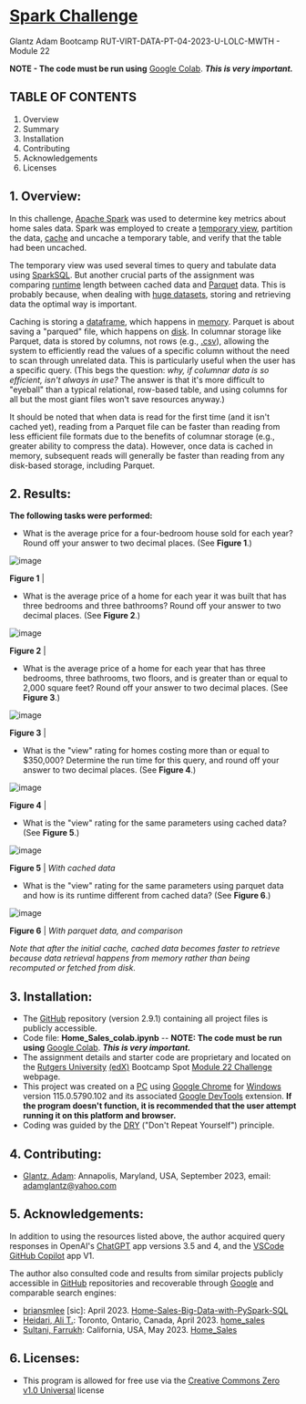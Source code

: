 # [Spark Challenge](https://bootcampspot.instructure.com/courses/3337/assignments/54019?module_item_id=962092)

Glantz Adam Bootcamp RUT-VIRT-DATA-PT-04-2023-U-LOLC-MWTH - Module 22

**NOTE - The code must be run using** [Google Colab](https://colab.google/). **_This is very important._**

## TABLE OF CONTENTS

1. Overview
2. Summary
3. Installation
4. Contributing
5. Acknowledgements
6. Licenses

## 1. Overview:

In this challenge, [Apache Spark](https://en.wikipedia.org/wiki/Apache_Spark) was used to determine key metrics about home sales data. Spark was employed to create a [temporary view](https://spark.apache.org/docs/3.0.0-preview/sql-ref-syntax-ddl-create-view.html), partition the data, [cache](https://en.wikipedia.org/wiki/Cache_(computing)) and uncache a temporary table, and verify that the table had been uncached.

The temporary view was used several times to query and tabulate data using [SparkSQL](https://spark.apache.org/sql/). But another crucial parts of the assignment  was comparing [runtime](https://en.wikipedia.org/wiki/Runtime_(program_lifecycle_phase)) length between cached data and [Parquet](https://en.wikipedia.org/wiki/Apache_Parquet) data. This is probably because, when dealing with [huge datasets](https://en.wikipedia.org/wiki/Big_data), storing and retrieving data the optimal way is important.

Caching is storing a [dataframe](https://spark.apache.org/docs/1.6.3/api/java/org/apache/spark/sql/DataFrame.html), which happens in [memory](https://en.wikipedia.org/wiki/Computer_data_storage). Parquet is about saving a "parqued" file, which happens on [disk](https://en.wikipedia.org/wiki/Disk_storage). In columnar storage like Parquet, data is stored by columns, not rows (e.g., [.csv](https://en.wikipedia.org/wiki/Comma-separated_values#:~:text=Comma%2Dseparated%20values%20(CSV),typically%20represents%20one%20data%20record.)), allowing the system to efficiently read the values of a specific column without the need to scan through unrelated data. This is particularly useful when the user has a specific query. (This begs the question: _why, if columnar data is so efficient, isn't always in use?_ The answer is that it's more difficult to "eyeball" than a typical relational, row-based table, and using columns for all but the most giant files won't save resources anyway.)

It should be noted that when data is read for the first time (and it isn't cached yet), reading from a Parquet file can be faster than reading from less efficient file formats due to the benefits of columnar storage (e.g., greater ability to compress the data). However, once data is cached in memory, subsequent reads will generally be faster than reading from any disk-based storage, including Parquet.

## 2. Results:

**The following tasks were performed:**

* What is the average price for a four-bedroom house sold for each year? Round off your answer to two decimal places. (See **Figure 1**.)

![image](https://github.com/aglantzrbc/spark-challenge/assets/127694342/778521bd-e4f9-43fe-ad69-ff217f1c7109)

**Figure 1** |

* What is the average price of a home for each year it was built that has three bedrooms and three bathrooms? Round off your answer to two decimal places. (See **Figure 2**.)

![image](https://github.com/aglantzrbc/spark-challenge/assets/127694342/6c02826f-be2d-418d-8724-900e7619dac7)

**Figure 2** |

* What is the average price of a home for each year that has three bedrooms, three bathrooms, two floors, and is greater than or equal to 2,000 square feet? Round off your answer to two decimal places. (See **Figure 3**.)

![image](https://github.com/aglantzrbc/spark-challenge/assets/127694342/9bc66f9d-0564-4774-9be4-0fee7c43e2e3)

**Figure 3** |

* What is the "view" rating for homes costing more than or equal to $350,000? Determine the run time for this query, and round off your answer to two decimal places. (See **Figure 4**.)

![image](https://github.com/aglantzrbc/spark-challenge/assets/127694342/b4c3a23e-7714-4449-8a10-b8c0b34867a9)

**Figure 4** |

* What is the "view" rating for the same parameters using cached data? (See **Figure 5**.)

![image](https://github.com/aglantzrbc/spark-challenge/assets/127694342/1efefb67-8dcb-4e28-ae1a-2d19ef858b5a)

**Figure 5** | *With cached data*

* What is the "view" rating for the same parameters using parquet data and how is its runtime different from cached data? (See **Figure 6**.)

![image](https://github.com/aglantzrbc/spark-challenge/assets/127694342/ffe3e657-c0f6-44ec-b4fb-a5d3ae06cbbe)

**Figure 6** | *With parquet data, and comparison*

_Note that after the initial cache, cached data becomes faster to retrieve because data retrieval happens from memory rather than being recomputed or fetched from disk._

## 3. Installation:

- The [GitHub](https://github.com/aglantzrbc/spark-challenge) repository (version 2.9.1) containing all project files is publicly accessible.
- Code file: **Home_Sales_colab.ipynb** -- **NOTE: The code must be run using** [Google Colab](https://colab.google/). **_This is very important._**
- The assignment details and starter code are proprietary and located on the [Rutgers University](https://www.rutgers.edu/) [(edX)](https://www.edx.org/) Bootcamp Spot [Module 22 Challenge](https://bootcampspot.instructure.com/courses/3337/assignments/54019?module_item_id=962092) webpage.
- This project was created on a [PC](https://en.wikipedia.org/wiki/Personal_computer) using [Google Chrome](https://www.google.com/chrome/) for [Windows](https://www.microsoft.com/en-us/windows) version 115.0.5790.102 and its associated [Google DevTools](https://developer.chrome.com/docs/devtools/) extension. **If the program doesn't function, it is recommended that the user attempt running it on this platform and browser.**
- Coding was guided by the [DRY](https://en.wikipedia.org/wiki/Don%27t_repeat_yourself) ("Don't Repeat Yourself") principle.

## 4. Contributing:

- [Glantz, Adam](https://www.linkedin.com/in/adam-glantz/): Annapolis, Maryland, USA, September 2023, email: adamglantz@yahoo.com

## 5. Acknowledgements:

In addition to using the resources listed above, the author acquired query responses in OpenAI's [ChatGPT](https://chat.openai.com/) app versions 3.5 and 4, and the [VSCode GitHub Copilot](https://github.com/features/copilot) app V1.

The author also consulted code and results from similar projects publicly accessible in [GitHub](https://github.com/) repositories and recoverable through [Google](https://www.google.com/) and comparable search engines:

- [briansmlee](https://stackoverflow.com/users/20086392/brianmslee) [sic]: April 2023. [Home-Sales-Big-Data-with-PySpark-SQL](https://github.com/brianmslee/Home-Sales-Big-Data-with-PySpark-SQL)
- [Heidari, Ali T.](https://www.linkedin.com/in/theidari/): Toronto, Ontario, Canada, April 2023. [home_sales](https://github.com/theidari/home_sales)
- [Sultani, Farrukh](https://www.linkedin.com/in/farrukh-sultani-b5583060/): California, USA, May 2023. [Home_Sales](https://github.com/FarrukhSultani/Home_Sales)

## 6. Licenses:

- This program is allowed for free use via the [Creative Commons Zero v1.0 Universal](https://creativecommons.org/publicdomain/zero/1.0/) license
